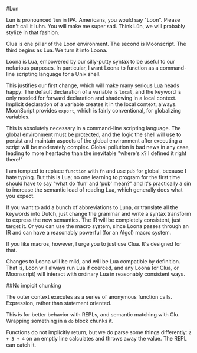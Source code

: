 #Lun

Lun is pronounced `lun` in IPA. Americans, you would say "Loon". Please don't call it luhn. You will make me super sad. Think Lūn, we will probably stylize in that fashion. 

Clua is one pillar of the Loon environment. The second is Moonscript. The third begins as Lua. We turn it into Loona.

Loona is Lua, empowered by our silly-putty syntax to be useful to our nefarious purposes. In particular, I want Loona to function as a command-line scripting language for a Unix shell.

This justifies our first change, which will make many serious Lua heads happy: The default declaration of a variable is `local`, and the keyword is only needed for forward declaration and shadowing in a local context. Implicit declaration of a variable creates it in the local context, always. MoonScript provides `export`, which is fairly conventional, for globalizing variables.

This is absolutely necessary in a command-line scripting language. The global environment must be protected, and the logic the shell will use to persist and maintain aspects of the global environment after executing a script will be moderately complex. Global pollution is bad news in any case, leading to more heartache than the inevitable "where's x? I defined it right there!"

I am tempted to replace `function` with `fn` and use `pub` for global, because I hate typing. But this is Lua; no one learning to program for the first time should have to say "what do 'fun' and 'pub' mean?" and it's practically a sin to increase the semantic load of reading Lua, which generally does what you expect. 

If you want to add a bunch of abbreviations to Luna, or translate all the keywords into Dutch, just change the grammar and write a syntax transform to express the new semantics. The IR will be completely consistent, just target it. Or you can use the macro system, since Loona passes through an IR and can have a reasonably powerful (for an Algol) macro system.

If you like macros, however, I urge you to just use Clua. It's designed for that. 

Changes to Loona will be mild, and will be Lua compatible by definition. That is, Loon will always run Lua if coerced, and any Loona (or Clua, or Moonscript) will interact with ordinary Lua in reasonably consistent ways.

##No impicit chunking

The outer context executes as a series of anonymous function calls. Expression, rather than statement oriented.

This is for better behavior with REPLs, and semantic matching with Clu. Wrapping something in a `do` block chunks it. 

Functions do not implicitly return, but we do parse some things differently: `2 + 3 + 4` on an emptly line calculates and throws away the value. The REPL can catch it. 

